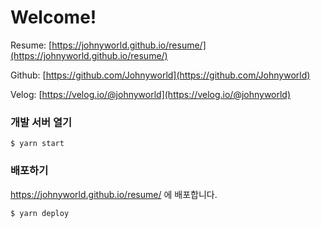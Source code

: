 # Welcome!

Resume: [https://johnyworld.github.io/resume/](https://johnyworld.github.io/resume/)

Github: [https://github.com/Johnyworld](https://github.com/Johnyworld)

Velog: [https://velog.io/@johnyworld](https://velog.io/@johnyworld)

### 개발 서버 열기

```
$ yarn start
```

### 배포하기

https://johnyworld.github.io/resume/ 에 배포합니다.

```
$ yarn deploy
```
